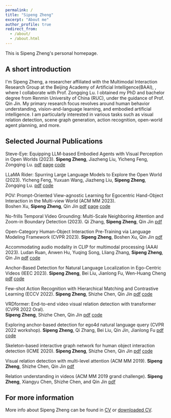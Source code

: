 ```yaml
---
permalink: /
title: "Sipeng Zheng"
excerpt: "About me"
author_profile: true
redirect_from: 
  - /about/
  - /about.html
---
```


This is Sipeng Zheng's personal homepage. 

## A short introduction
I'm Sipeng Zheng, a researcher affiliated with the Multimodal Interaction Research Group at the Beijing Academy of Artificial Intelligence(BAAI), , where I collaborate with Prof. Zongqing Lu. 
I obtained my PhD and bachelor degree from Renmin University of China (RUC), under the guidance of Prof. Qin Jin. 
My primary research focus revolves around human behavior understanding, vision-and-language learning, and embodied artificial intelligence.
I am particularly interested in various tasks such as visual relation detection, scene graph generation, action recognition, open-world agent planning, and more.



## Selected Journal Publications

Steve-Eye: Equipping LLM-based Embodied Agents with Visual Perception in Open Worlds (2023). 
**Sipeng Zheng**, Jiazheng Liu, Yicheng Feng, Zongqing Lu. 
[pdf](https://arxiv.org/abs/2310.13255)
[page](https://sites.google.com/view/steve-eye) 
[code](https://github.com/BAAI-Agents/Steve-Eye)


LLaMA Rider: Spurring Large Language Models to Explore the Open World (2023). 
Yicheng Feng, Yuxuan Wang, Jiazheng Liu, **Sipeng Zheng**, Zongqing Lu. 
[pdf](https://arxiv.org/abs/2310.08922)
[code](https://github.com/PKU-RL/LLaMA-Rider)


POV: Prompt-Oriented View-agnostic Learning for Egocentric Hand-Object Interaction in the Multi-view World (ACM MM 2023).  
Boshen Xu, **Sipeng Zheng**, Qin Jin
[pdf](https://dl.acm.org/doi/10.1145/3581783.3612484)
[page](https://xuboshen.github.io/POV/) 
[code](https://github.com/xuboshen/pov_acmmm2023)


No-frills Temporal Video Grounding: Multi-Scale Neighboring Attention and Zoom-in Boundary Detection (2023). 
Qi Zhang, **Sipeng Zheng**, Qin Jin
[pdf](https://arxiv.org/abs/2307.10567)


Open-Category Human-Object Interaction Pre-Training via Language Modeling Framework (CVPR 2023). 
**Sipeng Zheng**, Boshen Xu, Qin Jin 
[pdf](https://openaccess.thecvf.com/content/CVPR2023/papers/Zheng_Open-Category_Human-Object_Interaction_Pre-Training_via_Language_Modeling_Framework_CVPR_2023_paper.pdf)


Accommodating audio modality in CLIP for multimodal processing (AAAI 2023). 
Ludan Ruan, Anwen Hu, Yuqing Song, Lliang Zhang, **Sipeng Zheng**, Qin Jin 
[pdf](https://arxiv.org/abs/2310.08922)
[code](https://github.com/PKU-RL/LLaMA-Rider)


Anchor-Based Detection for Natural Language Localization in Ego-Centric Videos (IEEC 2023). 
**Sipeng Zheng**, Bei Liu, Jianlong Fu, Wen-Huang Cheng 
[pdf](https://ieeexplore.ieee.org/abstract/document/10043460)
[code](https://github.com/QiQAng/AwareNet)


Few-shot Action Recognition with Hierarchical Matching and Contrastive Learning (ECCV 2022). 
**Sipeng Zheng**, Shizhe Chen, Qin Jin 
[pdf](https://www.ecva.net/papers/eccv_2022/papers_ECCV/papers/136640293.pdf)
[code](https://github.com/zhengsipeng/HCL-FSAR)


VRDformer: End-to-end video visual relation detection with transformer (CVPR 2022 Oral).  
**Sipeng Zheng**, Shizhe Chen, Qin Jin 
[pdf](https://openaccess.thecvf.com/content/CVPR2022/papers/Zheng_VRDFormer_End-to-End_Video_Visual_Relation_Detection_With_Transformers_CVPR_2022_paper.pdf)
[code](https://github.com/zhengsipeng/VRDFormer_VRD)


Exploring anchor-based detection for ego4d natural language query (CVPR 2022 workshop). 
**Sipeng Zheng**, Qi Zhang, Bei Liu, Qin Jin, Jianlong Fu 
[pdf](https://arxiv.org/abs/2208.05375)
[code](https://github.com/QiQAng/AwareNet)


Skeleton-based interactive graph network for human object interaction detection (ICME 2020). 
**Sipeng Zheng**, Shizhe Chen, Qin Jin 
[pdf](https://ieeexplore.ieee.org/document/9102755)
[code](https://github.com/zhengsipeng/SIGN)


Visual relation detection with multi-level attention (ACM MM 2019). 
**Sipeng Zheng**, Shizhe Chen, Qin Jin 
[pdf](https://dl.acm.org/doi/10.1145/3343031.3350962)


Relation understanding in videos (ACM MM 2019 grand challenge). 
**Sipeng Zheng**, Xiangyu Chen, Shizhe Chen, and Qin Jin 
[pdf](https://dl.acm.org/doi/10.1145/3343031.3356080)

  

## For more information
More info about Sipeng Zheng can be found in [CV](https://zhengsipeng.github.io/cv/) or [downloaded CV](http://zhengsipeng.github.io/files/cv_zsp_eng.pdf).
